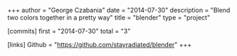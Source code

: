 +++
author = "George Czabania"
date = "2014-07-30"
description = "Blend two colors together in a pretty way"
title = "blender"
type = "project"

[commits]
  first = "2014-07-30"
  total = "3"

[links]
  Github = "https://github.com/stayradiated/blender"
+++

